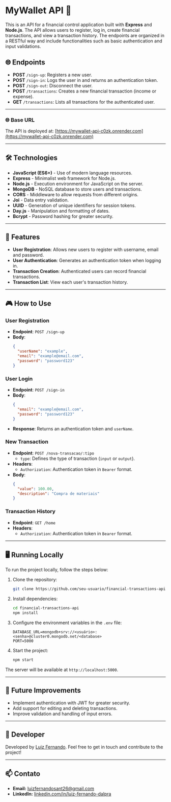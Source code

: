 # MyWallet API 💸

This is an API for a financial control application built with **Express** and **Node.js**. The API allows users to register, log in, create financial transactions, and view a transaction history. The endpoints are organized in a RESTful way and include functionalities such as basic authentication and input validations.

## 🌐 Endpoints

- **POST** `/sign-up`: Registers a new user.
- **POST** `/sign-in`: Logs the user in and returns an authentication token.
- **POST** `/sign-out`: Disconnect the user.
- **POST** `/transactions`: Creates a new financial transaction (income or expense).
- **GET** `/transactions`: Lists all transactions for the authenticated user.

---

### 🌐 Base URL

The API is deployed at: [https://mywallet-api-c0zk.onrender.com](https://mywallet-api-c0zk.onrender.com)

---

## 🛠️ Technologies

- **JavaScript (ES6+)** - Use of modern language resources.
- **Express** - Minimalist web framework for Node.js.
- **Node.js** - Execution environment for JavaScript on the server.
- **MongoDB** - NoSQL database to store users and transactions.
- **CORS** - Middleware to allow requests from different origins.
- **Joi** - Data entry validation.
- **UUID** - Generation of unique identifiers for session tokens.
- **Day.js** - Manipulation and formatting of dates.
- **Bcrypt** - Password hashing for greater security.

---

## 🚀 Features

- **User Registration**: Allows new users to register with username, email and password.
- **User Authentication**: Generates an authentication token when logging in.
- **Transaction Creation**: Authenticated users can record financial transactions.
- **Transaction List**: View each user's transaction history.

---

## 🎮 How to Use

### **User Registration**

- **Endpoint**: `POST /sign-up`
- **Body**:
    ```json
    {
      "userName": "example",
      "email": "example@email.com",
      "password": "password123"
    }
    ```

### **User Login**

- **Endpoint**: `POST /sign-in`
- **Body**:
    ```json
    {
      "email": "example@email.com",
      "password": "password123"
    }
    ```
- **Response**: Returns an authentication token and `userName`.

### **New Transaction**

- **Endpoint**: `POST /nova-transacao/:tipo`  
  - `type`: Defines the type of transaction (`input` or `output`).
- **Headers**:  
  - `Authorization`: Authentication token in `Bearer` format.
- **Body**:
    ```json
    {
      "value": 100.00,
      "description": "Compra de materiais"
    }
    ```

### **Transaction History**

- **Endpoint**: `GET /home`
- **Headers**:  
  - `Authorization`: Authentication token in `Bearer` format.

---

## 🖥️ Running Locally

To run the project locally, follow the steps below:

1. Clone the repository:

    ```bash
    git clone https://github.com/seu-usuario/financial-transactions-api.git](https://github.com/luuizfernando/express-mywallet.git
    ```

2. Install dependencies:

    ```bash
    cd financial-transactions-api
    npm install
    ```

3. Configure the environment variables in the `.env` file:

    ```
    DATABASE_URL=mongodb+srv://<usuário>:<senha>@cluster0.mongodb.net/<database>
    PORT=5000
    ```

4. Start the project:

    ```bash
    npm start
    ```

The server will be available at `http://localhost:5000`.

---

## 📝 Future Improvements

- Implement authentication with JWT for greater security.
- Add support for editing and deleting transactions.
- Improve validation and handling of input errors.

---

## 👤 Developer

Developed by [Luiz Fernando](https://github.com/luuizfernando). Feel free to get in touch and contribute to the project!

---

## 📫 Contato

- **Email:** [luizfernandosant26@gmail.com](mailto:luizfernandosant26@gmail.com)
- **LinkedIn:** [linkedin.com/in/luiz-fernando-dalpra](https://linkedin.com/in/luiz-fernando-dalpra)
